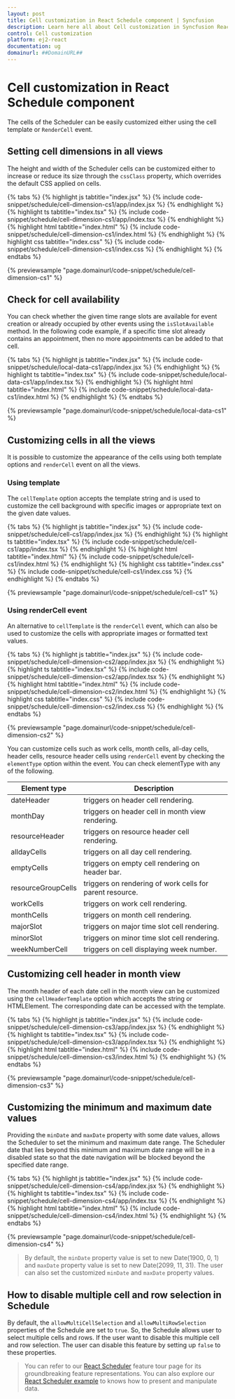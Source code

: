 ```yaml
---
layout: post
title: Cell customization in React Schedule component | Syncfusion
description: Learn here all about Cell customization in Syncfusion React Schedule component of Syncfusion Essential JS 2 and more.
control: Cell customization 
platform: ej2-react
documentation: ug
domainurl: ##DomainURL##
---
```


# Cell customization in React Schedule component

The cells of the Scheduler can be easily customized either using the cell template or `RenderCell` event.

## Setting cell dimensions in all views

The height and width of the Scheduler cells can be customized either to increase or reduce its size through the `cssClass` property, which overrides the default CSS applied on cells.

{% tabs %}
{% highlight js tabtitle="index.jsx" %}
{% include code-snippet/schedule/cell-dimension-cs1/app/index.jsx %}
{% endhighlight %}
{% highlight ts tabtitle="index.tsx" %}
{% include code-snippet/schedule/cell-dimension-cs1/app/index.tsx %}
{% endhighlight %}
{% highlight html tabtitle="index.html" %}
{% include code-snippet/schedule/cell-dimension-cs1/index.html %}
{% endhighlight %}
{% highlight css tabtitle="index.css" %}
{% include code-snippet/schedule/cell-dimension-cs1/index.css %}
{% endhighlight %} 
{% endtabs %}
        
{% previewsample "page.domainurl/code-snippet/schedule/cell-dimension-cs1" %}

## Check for cell availability

You can check whether the given time range slots are available for event creation or already occupied by other events using the `isSlotAvailable` method. In the following code example, if a specific time slot already contains an appointment, then no more appointments can be added to that cell.

{% tabs %}
{% highlight js tabtitle="index.jsx" %}
{% include code-snippet/schedule/local-data-cs1/app/index.jsx %}
{% endhighlight %}
{% highlight ts tabtitle="index.tsx" %}
{% include code-snippet/schedule/local-data-cs1/app/index.tsx %}
{% endhighlight %}
{% highlight html tabtitle="index.html" %}
{% include code-snippet/schedule/local-data-cs1/index.html %}
{% endhighlight %}
{% endtabs %}
        
{% previewsample "page.domainurl/code-snippet/schedule/local-data-cs1" %}

## Customizing cells in all the views

It is possible to customize the appearance of the cells using both template options and `renderCell` event on all the views.

### Using template

The `cellTemplate` option accepts the template string and is used to customize the cell background with specific images or appropriate text on the given date values.

{% tabs %}
{% highlight js tabtitle="index.jsx" %}
{% include code-snippet/schedule/cell-cs1/app/index.jsx %}
{% endhighlight %}
{% highlight ts tabtitle="index.tsx" %}
{% include code-snippet/schedule/cell-cs1/app/index.tsx %}
{% endhighlight %}
{% highlight html tabtitle="index.html" %}
{% include code-snippet/schedule/cell-cs1/index.html %}
{% endhighlight %}
{% highlight css tabtitle="index.css" %}
{% include code-snippet/schedule/cell-cs1/index.css %}
{% endhighlight %} 
{% endtabs %}
        
{% previewsample "page.domainurl/code-snippet/schedule/cell-cs1" %}

### Using renderCell event

An alternative to `cellTemplate` is the `renderCell` event, which can also be used to customize the cells with appropriate images or formatted text values.

{% tabs %}
{% highlight js tabtitle="index.jsx" %}
{% include code-snippet/schedule/cell-dimension-cs2/app/index.jsx %}
{% endhighlight %}
{% highlight ts tabtitle="index.tsx" %}
{% include code-snippet/schedule/cell-dimension-cs2/app/index.tsx %}
{% endhighlight %}
{% highlight html tabtitle="index.html" %}
{% include code-snippet/schedule/cell-dimension-cs2/index.html %}
{% endhighlight %}
{% highlight css tabtitle="index.css" %}
{% include code-snippet/schedule/cell-dimension-cs2/index.css %}
{% endhighlight %}
{% endtabs %}
        
{% previewsample "page.domainurl/code-snippet/schedule/cell-dimension-cs2" %}

You can customize cells such as work cells, month cells, all-day cells, header cells, resource header cells using `renderCell` event by checking the `elementType` option within the event. You can check elementType with any of the following.

| Element type | Description |
|-------|---------|
| dateHeader | triggers on header cell rendering.|
| monthDay | triggers on header cell in month view rendering.|
| resourceHeader | triggers on resource header cell rendering.|
| alldayCells | triggers on all day cell rendering.|
| emptyCells | triggers on empty cell rendering on header bar.|
| resourceGroupCells | triggers on rendering of work cells for parent resource.|
| workCells | triggers on work cell rendering.|
| monthCells | triggers on month cell rendering.|
| majorSlot | triggers on major time slot cell rendering.|
| minorSlot | triggers on minor time slot cell rendering.|
| weekNumberCell | triggers on cell displaying week number.|

## Customizing cell header in month view

The month header of each date cell in the month view can be customized using the `cellHeaderTemplate` option which accepts the string or HTMLElement. The corresponding date can be accessed with the template.

{% tabs %}
{% highlight js tabtitle="index.jsx" %}
{% include code-snippet/schedule/cell-dimension-cs3/app/index.jsx %}
{% endhighlight %}
{% highlight ts tabtitle="index.tsx" %}
{% include code-snippet/schedule/cell-dimension-cs3/app/index.tsx %}
{% endhighlight %}
{% highlight html tabtitle="index.html" %}
{% include code-snippet/schedule/cell-dimension-cs3/index.html %}
{% endhighlight %}
{% endtabs %}
        
{% previewsample "page.domainurl/code-snippet/schedule/cell-dimension-cs3" %}

## Customizing the minimum and maximum date values

Providing the `minDate` and `maxDate` property with some date values, allows the Scheduler to set the minimum and maximum date range. The Scheduler date that lies beyond this minimum and maximum date range will be in a disabled state so that the date navigation will be blocked beyond the specified date range.

{% tabs %}
{% highlight js tabtitle="index.jsx" %}
{% include code-snippet/schedule/cell-dimension-cs4/app/index.jsx %}
{% endhighlight %}
{% highlight ts tabtitle="index.tsx" %}
{% include code-snippet/schedule/cell-dimension-cs4/app/index.tsx %}
{% endhighlight %}
{% highlight html tabtitle="index.html" %}
{% include code-snippet/schedule/cell-dimension-cs4/index.html %}
{% endhighlight %}
{% endtabs %}
        
{% previewsample "page.domainurl/code-snippet/schedule/cell-dimension-cs4" %}

>By default, the `minDate` property value is set to new Date(1900, 0, 1) and `maxDate` property value is set to new Date(2099, 11, 31). The user can also set the customized `minDate` and `maxDate` property values.

## How to disable multiple cell and row selection in Schedule

By default, the `allowMultiCellSelection` and `allowMultiRowSelection` properties of the Schedule are set to `true`. So, the Schedule allows user to select multiple cells and rows. If the user want to disable this multiple cell and row selection. The user can disable this feature by setting up `false` to these properties.

> You can refer to our [React Scheduler](https://www.syncfusion.com/react-ui-components/react-scheduler) feature tour page for its groundbreaking feature representations. You can also explore our [React Scheduler example](https://ej2.syncfusion.com/react/demos/#/material/schedule/overview) to knows how to present and manipulate data.
